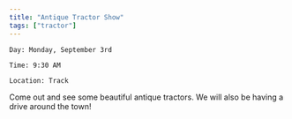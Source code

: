 ```yaml
---
title: "Antique Tractor Show"
tags: ["tractor"]
---
```


`Day: Monday, September 3rd`

`Time: 9:30 AM`

`Location: Track`

Come out and see some beautiful antique tractors. We will also be having a drive around the town!